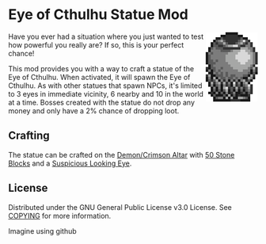 # Eye of Cthulhu Statue Mod
<img src="logo.png" align="right">

Have you ever had a situation where you just wanted to test how powerful you really are? If so, this is your perfect chance!

This mod provides you with a way to craft a statue of the Eye of Cthulhu. When activated, it will spawn the Eye of Cthulhu. As with other statues that spawn NPCs, it's limited to 3 eyes in immediate vicinity, 6 nearby and 10 in the world at a time. Bosses created with the statue do not drop any money and only have a 2% chance of dropping loot.

## Crafting
The statue can be crafted on the [Demon/Crimson Altar](https://terraria.wiki.gg/wiki/Altars) with [50 Stone Blocks](https://terraria.wiki.gg/wiki/Stone_Block) and a [Suspicious Looking Eye](https://terraria.wiki.gg/wiki/Suspicious_Looking_Eye).

## License
Distributed under the GNU General Public License v3.0 License. See [COPYING](COPYING) for more information.

Imagine using github

